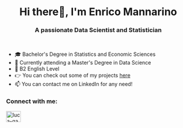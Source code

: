 <h1 align="center">Hi there👋, I'm Enrico Mannarino</h1>
<h3 align="center">A passionate Data Scientist and Statistician</h3>

<br>

- 🎓 Bachelor's Degree in Statistics and Economic Sciences
- 🌱 Currently attending a Master's Degree in Data Science
- 📑 B2 English Level
- 👉 You can check out some of my projects [here](https://github.com/enricomannarino/Data-Science-projects)
- 📫 You can contact me on LinkedIn for any need!




<h3 align="left">Connect with me:</h3>
<p align="left">
<a href="https://linkedin.com/in/enrico-mannarino" target="blank"><img align="center" src="https://raw.githubusercontent.com/rahuldkjain/github-profile-readme-generator/master/src/images/icons/Social/linked-in-alt.svg" alt="luca-ga" height="30" width="40" /></a>

</p>
